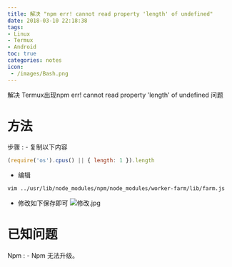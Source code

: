 ```yaml
---
title: 解决 "npm err! cannot read property 'length' of undefined"
date: 2018-03-10 22:18:38
tags:
- Linux
- Termux
- Android
toc: true
categories: notes
icon:
 - /images/Bash.png
---
```

解决 Termux出现npm err! cannot read property 'length' of undefined 问题
# 方法
步骤
: - 复制以下内容
  ```js
(require('os').cpus() || { length: 1 }).length
  ```
  - 编辑
  ```bash
  vim ../usr/lib/node_modules/npm/node_modules/worker-farm/lib/farm.js
  ```
  - 修改如下保存即可
  ![修改.jpg](https://s1.ax1x.com/2018/03/11/9WmxIA.jpg)

# 已知问题
Npm
: - Npm 无法升级。
